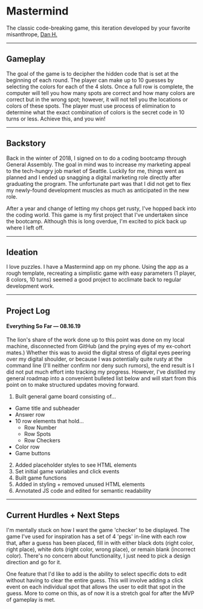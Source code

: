 # Mastermind
The classic code-breaking game, this iteration developed by your favorite misanthrope, [Dan H.](https://danheyward.github.io/danheyward-portfolio/)
***
## Gameplay
The goal of the game is to decipher the hidden code that is set at the beginning of each round. The player can make up to 10 guesses by selecting the colors for each of the 4 slots. Once a full row is complete, the computer will tell you how many spots are correct and how many colors are correct but in the wrong spot; however, it will not tell you the locations or colors of these spots. The player must use process of elimination to determine what the exact combination of colors is the secret code in 10 turns or less. Achieve this, and you win!
***
## Backstory
Back in the winter of 2018, I signed on to do a coding bootcamp through General Assembly. The goal in mind was to increase my marketing appeal to the tech-hungry job market of Seattle. Luckily for me, things went as planned and I ended up snagging a digital marketing role directly after graduating the program. The unfortunate part was that I did not get to flex my newly-found development muscles as much as anticipated in the new role.

After a year and change of letting my chops get rusty, I've hopped back into the coding world. This game is my first project that I've undertaken since the bootcamp. Although this is long overdue, I'm excited to pick back up where I left off.
***
## Ideation
I love puzzles. I have a Mastermind app on my phone. Using the app as a rough template, recreating a simplistic game with easy parameters (1 player, 8 colors, 10 turns) seemed a good project to acclimate back to regular development work.
***
## Project Log
#### Everything So Far — 08.16.19
The lion's share of the work done up to this point was done on my local machine, disconnected from GitHub (and the prying eyes of my ex-cohort mates.) Whether this was to avoid the digital stress of digital eyes peering over my digital shoulder, or because I was potentially quite rusty at the command line (I'll neither confirm nor deny such rumors), the end result is I did not put much effort into tracking my progress. However, I've distilled my general roadmap into a convenient bulleted list below and will start from this point on to make structured updates moving forward.

1. Built general game board consisting of...
  * Game title and subheader
  * Answer row
  * 10 row elements that hold...
    * Row Number
    * Row Spots
    * Row Checkers
  * Color row
  * Game buttons
2. Added placeholder styles to see HTML elements
3. Set initial game variables and click events
4. Built game functions
5. Added in styling + removed unused HTML elements
6. Annotated JS code and edited for semantic readability
***
## Current Hurdles + Next Steps
I'm mentally stuck on how I want the game 'checker' to be displayed. The game I've used for inspiration has a set of 4 'pegs' in-line with each row that, after a guess has been placed, fill in with either black dots (right color, right place), white dots (right color, wrong place), or remain blank (incorrect color). There's no concern about functionality, I just need to pick a design direction and go for it.

One feature that I'd like to add is the ability to select specific dots to edit without having to clear the entire guess. This will involve adding a click event on each individual spot that allows the user to edit that spot in the guess. More to come on this, as of now it is a stretch goal for after the MVP of gameplay is met.
